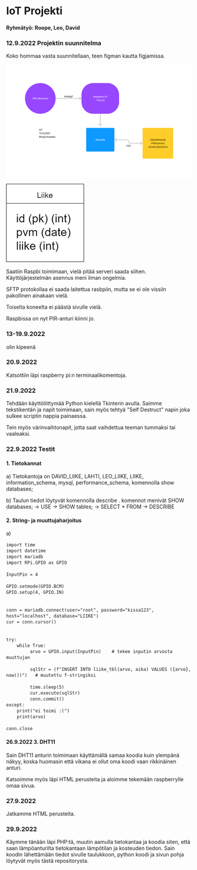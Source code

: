 # IoT Projekti

#### Ryhmätyö: Roope, Leo, David

### 12.9.2022 Projektin suunnitelma

Koko hommaa vasta suunnitellaan, teen figman kautta figjamissa.

![alt text](https://github.com/RoopeKoskelo/IoT-projekti/blob/main/IoT%20suunnitelma.png?raw=true)

![alt text](https://github.com/RoopeKoskelo/IoT-projekti/blob/main/Kaavio.drawio.png?raw=true)

Saatiin Raspbi toimimaan, vielä pitää serveri saada siihen. Käyttöjärjestelmän asennus meni ilman ongelmia.

SFTP protokollaa ei saada laitettua rasbpiin, mutta se ei ole vissiin pakollinen ainakaan vielä.

Toiselta koneelta ei päästä sivulle vielä.

Raspbissa on nyt PIR-anturi kiinni jo.

### 13-19.9.2022 
olin kipeenä

### 20.9.2022
Katsottiin läpi raspberry pi:n terminaalikomentoja.

### 21.9.2022
Tehdään käyttöliittymää Python kielellä Tkinterin avulla. Saimme tekstikentän ja napit toimimaan, sain myös tehtyä "Self Destruct" napin joka sulkee scriptin nappia painaessa.

Tein myös värinvaihtonapit, jotta saat vaihdettua teeman tummaksi tai vaaleaksi.

### 22.9.2022 Testit
#### 1. Tietokannat
a) Tietokantoja on DAVID_LIIKE, LAHTI, LEO_LIIKE, LIIKE, information_schema, mysql, performance_schema, komennolla show databases;

b) Taulun tiedot löytyvät komennolla describe <taulukon nimi>.   komennot menivät SHOW databases; -> USE <tietokannan nimi> -> SHOW tables; -> SELECT * FROM <taulukon nimi> -> DESCRIBE <taulukon nimi>
  
#### 2. String- ja muuttujaharjoitus
a)
  ```
  import time
  import datetime
  import mariadb
  import RPi.GPIO as GPIO
  
  InputPin = 4
  
  GPIO.setmode(GPIO.BCM)
  GPIO.setup(4, GPIO.IN)
  
  
  conn = mariadb.connect(user="root", password="kissa123", host="localhost", database="LIIKE")
  cur = conn.cursor()
  
  
  try:
      while True:
           arvo = GPIO.input(InputPin)    # tekee inputin arvosta muuttujan
  
           sqlStr = (f"INSERT INTO liike_tbl(arvo, aika) VALUES ({arvo}, now())")   # muutettu f-stringiksi

           time.sleep(5)
           cur.execute(sqlStr)
           conn.commit()
  except:
      print("ei toimi :(")
      print(arvo)
  
  conn.close
  ```
#### 26.9.2022 3. DHT11
  Sain DHT11 anturin toimimaan käyttämällä samaa koodia kuin ylempänä näkyy, koska huomasin että vikana ei ollut oma koodi vaan rikkinäinen anturi.

Katsoimme myös läpi HTML perusteita ja aloimme tekemään raspberrylle omaa sivua.

### 27.9.2022
Jatkamme HTML perusteita.

### 29.9.2022
Käymme tänään läpi PHP:tä, muutin aamulla tietokantaa ja koodia siten, että saan lämpöanturilta tietokantaan lämpötilan ja kosteuden tiedon.
Sain koodin lähettämään tiedot sivulle taulukkoon, python koodi ja sivun pohja löytyvät myös tästä repositorysta.
  
